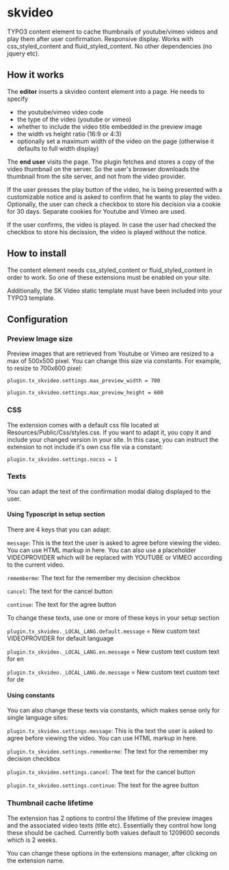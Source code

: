 # skvideo
TYPO3 content element to cache thumbnails of youtube/vimeo videos and play them after user confirmation. Responsive display. Works with css_styled_content and fluid_styled_content. No other dependencies (no jquery etc).

## How it works
The **editor** inserts a skvideo content element into a page. He needs to specify
* the youtube/vimeo video code
* the type of the video (youtube or vimeo)
* whether to include the video title embedded in the preview image
* the width vs height ratio (16:9 or 4:3)
* optionally set a maximum width of the video on the page (otherwise it defaults to full width display)


The **end user** visits the page. The plugin fetches and stores a copy of the video thumbnail on the server. So the user's browser downloads the thumbnail from the site server, and not from the video provider. 

If the user presses the play button of the video, he is being presented with a customizable notice and is asked to confirm that he wants to play the video. Optionally, the user can check a checkbox to store his decision via a cookie for 30 days. Separate cookies for Youtube and Vimeo are used.

If the user confirms, the video is played. In case the user had checked the checkbox to store his decission, the video is played without the notice.


## How to install
The content element needs css_styled_content or fluid_styled_content in order to work. So one of these extensions must be enabled on your site.

Additionally, the SK Video static template must have been included into your TYPO3 template.

## Configuration
### Preview Image size
Preview images that are retrieved from Youtube or Vimeo are resized to a max of 500x500 pixel. You can change this size via constants. For example, to resize to 700x600 pixel:

`plugin.tx_skvideo.settings.max_preview_width = 700`

`plugin.tx_skvideo.settings.max_preview_height = 600`

### CSS
The extension comes with a default css file located at Resources/Public/Css/styles.css. If you want to adapt it, you copy it 
and include your changed version in your site. In this case, you can instruct the extension to not include it's own css file via a constant:

`plugin.tx_skvideo.settings.nocss = 1`


### Texts
You can adapt the text of the confirmation modal dialog displayed to the user. 

#### Using Typoscript in setup section
There are 4 keys that you can adapt:

`message`: This is the text the user is asked to agree before viewing the video. You can use HTML markup in here. You can also use a placeholder VIDEOPROVIDER which will be replaced with YOUTUBE or VIMEO according to the current video.

`rememberme`: The text for the remember my decision checkbox

`cancel`: The text for the cancel button

`continue`: The text for the agree button 

To change these texts, use one or more of these keys in your setup section

`plugin.tx_skvideo._LOCAL_LANG.default.message` = New custom text VIDEOPROVIDER for default language

`plugin.tx_skvideo._LOCAL_LANG.en.message` = New custom text custom text for en

`plugin.tx_skvideo._LOCAL_LANG.de.message` = New custom text custom text for de


#### Using constants
You can also change these texts via constants, which makes sense only for single language sites:
 
`plugin.tx_skvideo.settings.message`: This is the text the user is asked to agree before viewing the video. You can use HTML markup in here.

`plugin.tx_skvideo.settings.rememberme`: The text for the remember my decision checkbox

`plugin.tx_skvideo.settings.cancel`: The text for the cancel button

`plugin.tx_skvideo.settings.continue`: The text for the agree button


### Thumbnail cache lifetime
The extension has 2 options to control the lifetime of the preview images and the associated video texts (title etc). Essentially they control how long these should be cached. Currently both values default to 1209600 seconds which is 2 weeks.

You can change these options in the extensions manager, after clicking on the extension name.
